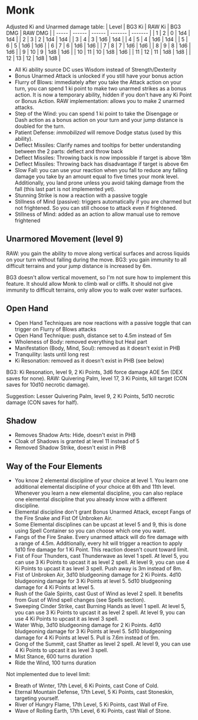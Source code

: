 # Monk

Adjusted Ki and Unarmed damage table:
| Level | BG3 Ki | RAW Ki | BG3 DMG | RAW DMG |
| ----- | ------ | ------ | ------- | ------- |
|  1    |  2     |  0     | 1d4     | 1d4     |
|  2    |  3     |  2     | 1d4     | 1d4     |
|  3    |  4     |  3     | 1d6     | 1d4     |
|  4    |  5     |  4     | 1d6     | 1d4     |
|  5    |  6     |  5     | 1d6     | 1d6     |
|  6    |  7     |  6     | 1d6     | 1d6     |
|  7    |  8     |  7     | 1d6     | 1d6     |
|  8    |  9     |  8     | 1d6     | 1d6     |
|  9    | 10     |  9     | 1d8     | 1d6     |
| 10    | 11     | 10     | 1d8     | 1d6     |
| 11    | 12     | 11     | 1d8     | 1d8     |
| 12    | 13     | 12     | 1d8     | 1d8     |

- All Ki ability source DC uses Wisdom instead of Strength/Dexterity
- Bonus Unarmed Attack is unlocked if you still have your bonus action
- Flurry of Blows: immediately after you take the Attack action on your turn, you can spend 1 ki point to make two unarmed strikes as a bonus action. It is now a temporary ability, hidden if you don't have any Ki Point or Bonus Action. RAW implementation: allows you to make 2 unarmed attacks.
- Step of the Wind: you can spend 1 ki point to take the Disengage or Dash action as a bonus action on your turn and your jump distance is doubled for the turn.
- Patient Defense: *immobilized* will remove Dodge status (used by this ability). 
- Deflect Missiles: Clarify names and tooltips for better understanding between the 2 parts: deflect and throw back
- Deflect Missiles: Throwing back is now impossible if target is above 18m
- Deflect Missiles: Throwing back has disadvantage if target is above 6m
- Slow Fall: you can use your reaction when you fall to reduce any falling damage you take by an amount equal to five times your monk level. Additionally, you land prone unless you avoid taking damage from the fall (this last part is not implemented yet).
- Stunning Strike is now a reaction with a passive toggle
- Stillness of Mind (passive): triggers automatically if you are charmed but not frightened. So you can still choose to attack even if frightened.
- Stillness of Mind: added as an action to allow manual use to remove frightened

## Unarmored Movement (level 9)
RAW: you gain the ability to move along vertical surfaces and across liquids on your turn without falling during the move.
BG3: you gain immunity to all difficult terrains and your jump distance is increased by 6m.

BG3 doesn't allow vertical movement, so I'm not sure how to implement this feature. It should allow Monk to climb wall or cliffs.
It should not give immunity to difficult terrains, only allow you to walk over water surfaces.

## Open Hand
- Open Hand Techniques are now reactions with a passive toggle that can trigger on Flurry of Blows attacks
- Open Hand Technique: push, distance set to 4.5m instead of 5m
- Wholeness of Body: removed everything but Heal part
- Manifestation (Body, Mind, Soul): removed as it doesn't exist in PHB
- Tranquility: lasts until long rest
- Ki Resonation: removed as it doesn't exist in PHB (see below)
 
BG3: Ki Resonation, level 9, 2 Ki Points, 3d6 force damage AOE 5m (DEX saves for none).
RAW: Quivering Palm, level 17, 3 Ki Points, kill target (CON saves for 10d10 necrotic damage).

Suggestion: Lesser Quivering Palm, level 9, 2 Ki Points, 5d10 necrotic damage (CON saves for half).

## Shadow
- Removes Shadow Arts: Hide, doesn't exist in PHB
- Cloak of Shadows is granted at level 11 instead of 5
- Removed Shadow Strike, doesn't exist in PHB

## Way of the Four Elements
- You know 2 elemental discipline of your choice at level 1. You learn one additional elemental discipline of your choice at 6th and 11th level. Whenever you learn a new elemental discipline, you can also replace one elemental discipline that you already know with a different discipline.
- Elemental discipline don't grant Bonus Unarmed Attack, except Fangs of the Fire Snake and Fist Of Unbroken Air.
- Some Elemental disciplines can be upcast at level 5 and 9, this is done using Spell Container so you can choose which one you want.
- Fangs of the Fire Snake. Every unarmed attack will do fire damage with a range of 4.5m. Additionally, every hit will trigger a reaction to apply 1d10 fire damage for 1 Ki Point. This reaction doesn't count toward limit. 
- Fist of Four Thunders, cast Thunderwave as level 1 spell. At level 5, you can use 3 Ki Points to upcast it as level 2 spell. At level 9, you can use 4 Ki Points to upcast it as level 3 spell. Push away is 3m instead of 8m.
- Fist of Unbroken Air, 3d10 bludgeoning damage for 2 Ki Points. 4d10 bludgeoning damage for 3 Ki Points at level 5. 5d10 bludgeoning damage for 4 Ki Points at level 5.
- Rush of the Gale Spirits, cast Gust of Wind as level 2 spell. It benefits from Gust of Wind spell changes (see Spells section).
- Sweeping Cinder Strike, cast Burning Hands as level 1 spell. At level 5, you can use 3 Ki Points to upcast it as level 2 spell. At level 9, you can use 4 Ki Points to upcast it as level 3 spell.
- Water Whip, 3d10 bludgeoning damage for 2 Ki Points. 4d10 bludgeoning damage for 3 Ki Points at level 5. 5d10 bludgeoning damage for 4 Ki Points at level 5. Pull is 7.6m instead of 9m.
- Gong of the Summit, cast Shatter as level 2 spell. At level 9, you can use 4 Ki Points to upcast it as level 3 spell.
- Mist Stance, 600 turns duration
- Ride the Wind, 100 turns duration

Not implemented due to level limit:
- Breath of Winter, 17th Level, 6 Ki Points, cast Cone of Cold.
- Eternal Mountain Defense, 17th Level, 5 Ki Points, cast Stoneskin, targeting yourself.
- River of Hungry Flame, 17th Level, 5 Ki Points, cast Wall of Fire.
- Wave of Rolling Earth, 17th Level, 6 Ki Points, cast Wall of Stone.


